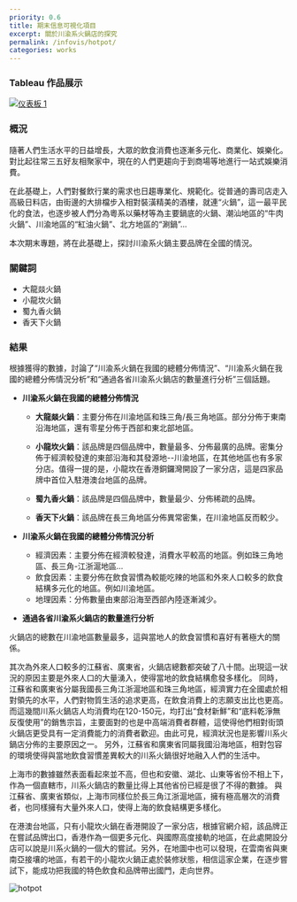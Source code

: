 ```yaml
---
priority: 0.6
title: 期末信息可視化項目
excerpt: 關於川渝系火鍋店的探究
permalink: /infovis/hotpot/
categories: works
---
```



### Tableau 作品展示


<div class='tableauPlaceholder' id='viz1515260172212' style='position: relative'><noscript><a href='#'>
  <img alt='仪表板 1 ' src='https:&#47;&#47;public.tableau.com&#47;static&#47;images&#47;-_&#47;-_926&#47;1&#47;1_rss.png' style='border: none' />
  </a>
</noscript>
<object class='tableauViz'  style='display:none;'>
  <param name='host_url' value='https%3A%2F%2Fpublic.tableau.com%2F' />
  <param name='embed_code_version' value='3' />
  <param name='site_root' value='' />
  <param name='name' value='-_926&#47;1' />
  <param name='tabs' value='no' />
  <param name='toolbar' value='yes' />
  <param name='static_image' value='https:&#47;&#47;public.tableau.com&#47;static&#47;images&#47;-_&#47;-_926&#47;1&#47;1.png' />
  <param name='animate_transition' value='yes' />
  <param name='display_static_image' value='yes' />
  <param name='display_spinner' value='yes' />
  <param name='display_overlay' value='yes' />
  <param name='display_count' value='yes' />
  <param name='filter' value='publish=yes' />
</object>
</div>
<script type='text/javascript'>
  var divElement = document.getElementById('viz1515260172212');
  var vizElement = divElement.getElementsByTagName('object')[0];                    
  vizElement.style.width='1000px';vizElement.style.height='827px';
  var scriptElement = document.createElement('script');
  scriptElement.src = 'https://public.tableau.com/javascripts/api/viz_v1.js';                    
  vizElement.parentNode.insertBefore(scriptElement, vizElement);
</script>




### 概況

隨著人們生活水平的日益增長，大眾的飲食消費也逐漸多元化、商業化、娛樂化。對比起往常三五好友相聚家中，現在的人們更趨向于到商場等地進行一站式娛樂消費。

在此基礎上，人們對餐飲行業的需求也日趨專業化、規範化。從普通的壽司店走入高級日料店，由街邊的大排檔步入相對裝潢精美的酒樓，就連“火鍋”，這一最平民化的食法，也逐步被人們分為粵系以藥材等為主要鍋底的火鍋、潮汕地區的“牛肉火鍋”、川渝地區的“紅油火鍋”、北方地區的“涮鍋”...

本次期末專題，將在此基礎上，探討川渝系火鍋主要品牌在全國的情況。

### 關鍵詞

- 大龍燚火鍋
- 小龍坎火鍋
- 蜀九香火鍋
- 香天下火鍋

### 結果

根據獲得的數據，討論了“川渝系火鍋在我國的總體分佈情況”、“川渝系火鍋在我國的總體分佈情況分析”和“通過各省川渝系火鍋店的數量進行分析”三個話題。

- **川渝系火鍋在我國的總體分佈情況**

  - **大龍燚火鍋**：主要分佈在川渝地區和珠三角/長三角地區。部分分佈于東南沿海地區，還有零星分佈于西部和東北部地區。

  - **小龍坎火鍋**：該品牌是四個品牌中，數量最多、分佈最廣的品牌。密集分佈于經濟較發達的東部沿海和其發源地--川渝地區，在其他地區也有多家分店。值得一提的是，小龍坎在香港銅鑼灣開設了一家分店，這是四家品牌中首位入駐港澳台地區的品牌。

  - **蜀九香火鍋**：該品牌是四個品牌中，數量最少、分佈稀疏的品牌。

  - **香天下火鍋**：該品牌在長三角地區分佈異常密集，在川渝地區反而較少。

- **川渝系火鍋在我國的總體分佈情況分析**

  - 經濟因素：主要分佈在經濟較發達，消費水平較高的地區。例如珠三角地區、長三角-江浙滬地區...
  - 飲食因素：主要分佈在飲食習慣為較能吃辣的地區和外來人口較多的飲食結構多元化的地區。例如川渝地區。
  - 地理因素：分佈數量由東部沿海至西部內陸逐漸減少。

- **通過各省川渝系火鍋店的數量進行分析**

火鍋店的總數在川渝地區數量最多，這與當地人的飲食習慣和喜好有著極大的關係。

其次為外來人口較多的江蘇省、廣東省，火鍋店總數都突破了八十間。出現這一狀況的原因主要是外來人口的大量湧入，使得當地的飲食結構愈發多樣化。
同時，江蘇省和廣東省分屬我國長三角江浙滬地區和珠三角地區，經濟實力在全國處於相對領先的水平，人們對物質生活的追求更高，在飲食消費上的志願支出比也更高。而這幾間川系火鍋店人均消費均在120-150元，均打出“食材新鮮”和“底料乾淨無反復使用”的銷售宗旨，主要面對的也是中高端消費者群體，這使得他們相對街頭火鍋店更受具有一定消費能力的消費者歡迎。由此可見，經濟狀況也是影響川系火鍋店分佈的主要原因之一。
另外，江蘇省和廣東省同屬我國沿海地區，相對包容的環境使得與當地飲食習慣差異較大的川系火鍋很好地融入人們的生活中。

上海市的數據雖然表面看起來並不高，但也和安徽、湖北、山東等省份不相上下，作為一個直轄市，川系火鍋店的數量比得上其他省份已經是很了不得的數據。
與江蘇省、廣東省類似，上海市同樣位於長三角江浙滬地區，擁有極高層次的消費者，也同樣擁有大量外來人口，使得上海的飲食結構更多樣化。

在港澳台地區，只有小龍坎火鍋在香港開設了一家分店，根據官網介紹，該品牌正在嘗試品牌出口，香港作為一個更多元化、與國際高度接軌的地區，在此處開設分店可以說是川系火鍋的一個大的嘗試。另外，在地圖中也可以發現，在雲南省與東南亞接壤的地區，有若干的小龍坎火鍋正處於裝修狀態，相信這家企業，在逐步嘗試下，能成功把我國的特色飲食和品牌帶出國門，走向世界。


![hotpot](http://image.135editor.com/files/users/126/1261920/201801/AyaZTGry_wmQQ.jpg)

